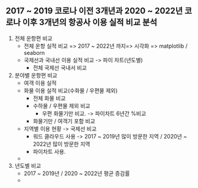 ## 2017 ~ 2019 코로나 이전 3개년과 2020 ~ 2022년 코로나 이후 3개년의 항공사 이용 실적 비교 분석
1. 전체 운항편 비교
    - 전체 운항 실적 비교 => 2017 ~ 2022년 까지=> 시각화 => matplotlib / seaborn
    - 국제선과 국내선 이용 실적 비교 -> 파이 차트(년도별)
        - 전체 국제선 국내서 비교
2.  분야별 운항편 비교
    - 여객 이용 실적 
    - 화물 이용 실적 비교(수화물 / 우편물 제외)
        - 전체 화물 비교
        - 수하물 / 우편물 제외 비교
            - 우편 화물기만 비교. -> 파이차트 6년간 %비교
        - 화물기만 / 여객기 포함 비교 
    - 지역별 이용 현황 -> 국제선 비교
        - 워드 클라우드 사용 -> 2017 ~ 2019년 많이 방문한 지역 / 2020년 ~ 2022년 많이 방문한 지역
        - 파이차트 사용.
    - 
 3. 년도별 비교
    - 2017 ~ 2019년 / 2020 ~ 2022년 평균 증감률
    - 
